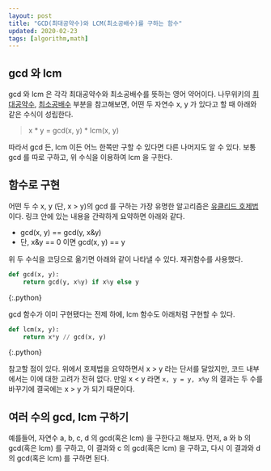 ```yaml
---
layout: post
title: "GCD(최대공약수)와 LCM(최소공배수)를 구하는 함수"
updated: 2020-02-23
tags: [algorithm,math]
---
```


## gcd 와 lcm

gcd 와 lcm 은 각각 최대공약수와 최소공배수를 뜻하는 영어 약어이다. 나무위키의 [최대공약수](https://namu.wiki/w/%EC%B5%9C%EB%8C%80%EA%B3%B5%EC%95%BD%EC%88%98), [최소공배수](https://namu.wiki/w/%EC%B5%9C%EC%86%8C%EA%B3%B5%EB%B0%B0%EC%88%98) 부분을 참고해보면, 어떤 두 자연수 x, y 가 있다고 할 때 아래와 같은 수식이 성립한다.

> x * y = gcd(x, y) * lcm(x, y)

따라서 gcd 든, lcm 이든 어느 한쪽만 구할 수 있다면 다른 나머지도 알 수 있다. 보통 gcd 를 따로 구하고, 위 수식을 이용하여 lcm 을 구한다.

## 함수로 구현

어떤 두 수 x, y (단, x > y)의 gcd 를 구하는 가장 유명한 알고리즘은 [유클리드 호제법](https://namu.wiki/w/%EC%9C%A0%ED%81%B4%EB%A6%AC%EB%93%9C%20%ED%98%B8%EC%A0%9C%EB%B2%95)이다. 링크 안에 있는 내용을 간략하게 요약하면 아래와 같다.

- gcd(x, y) == gcd(y, x&y)
- 단, x&y == 0 이면 gcd(x, y) == y

위 두 수식을 코딩으로 옮기면 아래와 같이 나타낼 수 있다. 재귀함수를 사용했다.

```py
def gcd(x, y):
    return gcd(y, x%y) if x%y else y
```
{:.python}

gcd 함수가 이미 구현됐다는 전제 하에, lcm 함수도 아래처럼 구현할 수 있다.

```py
def lcm(x, y):
    return x*y // gcd(x, y)
```
{:.python}

참고할 점이 있다. 위에서 호제법을 요약하면서 x > y 라는 단서를 달았지만, 코드 내부에서는 이에 대한 고려가 전혀 없다. 만일 x < y 라면 `x, y = y, x%y` 의 결과는 두 수를 바꾸기에 결국에는 x > y 가 되기 때문이다.

## 여러 수의 gcd, lcm 구하기

예를들어, 자연수 a, b, c, d 의 gcd(혹은 lcm) 을 구한다고 해보자. 먼저, a 와 b 의 gcd(혹은 lcm) 를 구하고, 이 결과와 c 의 gcd(혹은 lcm) 을 구하고, 다시 이 결과와 d 의 gcd(혹은 lcm) 를 구하면 된다.
